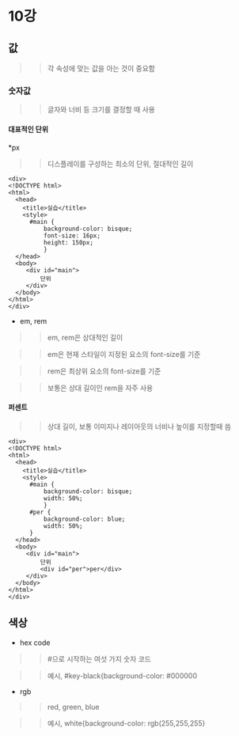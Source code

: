 # 10강

## 값

>> 각 속성에 맞는 값을 아는 것이 중요함

### 숫자값

>> 글자와 너비 등 크기를 결정할 때 사용

#### 대표적인 단위

*px

>> 디스플레이를 구성하는 최소의 단위, 절대적인 길이
~~~
<div>
<!DOCTYPE html>
<html>
  <head>
    <title>실습</title>
    <style>
      #main {
          background-color: bisque;
          font-size: 16px;
          height: 150px;
          }
  </head>
  <body>
     <div id="main">
         단위
     </div>
  </body>
</html>
</div>
~~~

* em, rem

>> em, rem은 상대적인 길이

>> em은 현재 스타일이 지정된 요소의 font-size를 기준

>> rem은 최상위 요소의 font-size를 기준

>> 보통은 상대 길이인 rem을 자주 사용

#### 퍼센트

>> 상대 길이, 보통 이미지나 레이아웃의 너비나 높이를 지정할때 씀
~~~
<div>
<!DOCTYPE html>
<html>
  <head>
    <title>실습</title>
    <style>
      #main {
          background-color: bisque;
          width: 50%;
          }
      #per {
          background-color: blue;
          width: 50%;
      }
  </head>
  <body>
     <div id="main">
         단위
         <div id="per">per</div>
     </div>
  </body>
</html>
</div>
~~~

## 색상

* hex code

>> #으로 시작하는 여섯 가지 숫자 코드

>> 예시, #key-black{background-color: #000000

* rgb

>> red, green, blue

>> 예시, white{background-color: rgb(255,255,255}




